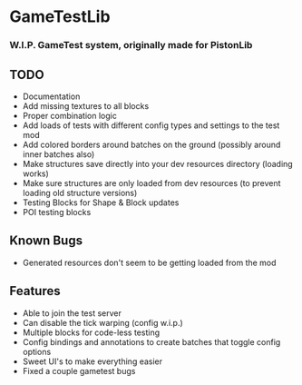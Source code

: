 # GameTestLib
### W.I.P. GameTest system, originally made for PistonLib

## TODO
- Documentation
- Add missing textures to all blocks
- Proper combination logic
- Add loads of tests with different config types and settings to the test mod
- Add colored borders around batches on the ground (possibly around inner batches also)
- Make structures save directly into your dev resources directory (loading works)
- Make sure structures are only loaded from dev resources (to prevent loading old structure versions)
- Testing Blocks for Shape & Block updates
- POI testing blocks

## Known Bugs
- Generated resources don't seem to be getting loaded from the mod

## Features
- Able to join the test server
- Can disable the tick warping (config w.i.p.)
- Multiple blocks for code-less testing
- Config bindings and annotations to create batches that toggle config options
- Sweet UI's to make everything easier
- Fixed a couple gametest bugs